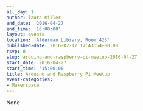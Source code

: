 ```yaml
---
all_day: 1
author: laura-miller
end_date: '2016-04-27'
end_time: '16:00:00'
layout: events
location: 'Alderman Library, Room 423'
published-date: 2016-02-17 17:43:54+00:00
rsvp: 0
slug: arduino-and-raspberry-pi-meetup-2016-04-27
start_date: 2016-04-27
start_time: '15:00:00'
title: Arduino and Raspberry Pi Meetup
event-categories:
- Makerspace
---
```


None
